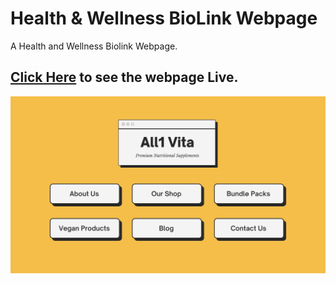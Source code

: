 # Health & Wellness BioLink Webpage

A Health and Wellness Biolink Webpage.
## [Click Here](https://git-ritesh.github.io/health-wellness-biolink/) to see the webpage Live.

![Webpage Preview Image](img/Yellow%20Colorful%20UI%20Health%20and%20Wellness%20Bio-Link%20Website.png)
